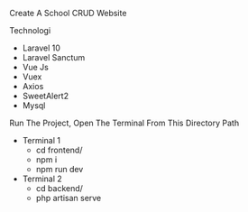 Create A School CRUD Website

Technologi
- Laravel 10
- Laravel Sanctum
- Vue Js
- Vuex
- Axios
- SweetAlert2
- Mysql

Run The Project, Open The Terminal From This Directory Path
- Terminal 1
  - cd frontend/
  - npm i
  - npm run dev
- Terminal 2
  - cd backend/
  - php artisan serve




